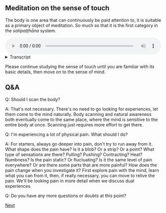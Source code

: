 
## Meditation on the sense of touch

The body is one area that can continuously be paid attention to, it is suitable as a primary object of meditation. So much so that it is the first category in the *satipaṭṭhāna* system.


<audio controls style="width: 100%; max-width: 600px;">
    <source src="assets/audio/6. Sense of Touch.mp3" type="audio/mpeg">
</audio>



<details>
<summary>Transcript</summary>

Let's spend a little time with the fifth sense, the sense of touch.

Bring your attention to the tactile field, this world of tangible sensations coming from nerve ending throughout your body, all the information coming through the body channel.

^^^ Straight away, notice how different the sense of touch is from the sense of taste. Feeling sensations is a totally different type of experience to tasting.

If you're sitting down, you can close your eyes. This will help to bring the bodily sensations into focus.

It doesn't matter so much what you're feeling, the important thing is to know, right now the experience is of 'feeling', 'sensations', 'body channel'. There is a somatic experience happening.

---
All the different sensations that you feel in your body are part of the field of touch.

Focus on the act of feeling, the fact of feeling sensations, this whole field of tactile experience.

---
Right now, physical sensations are happening. Give your full attention to the sense of touch.

---
It doesn't matter if the sensations are strong or subtle, pleasant or unpleasant, quickly disappearing or long-lasting, just keep being aware of them as sensations. This is a bodily experience.

---
When your mind wanders off into thought, come back to this ever present field of physical sensations.

---
Notice how active this domain of physical sensations is compared to smell or taste, how filled with continuous sensations the body is, there is always something happening somewhere in the body.

This is probably the most reliable meditation object, for beginners and advanced yogis alike, as there is always physical sensation to be felt. Perhaps this is the reason that the very first foundation of mindfulness is *kāyānupassanā*, following the experience of having a body. It is always available to be experienced.

---
Feeling the body is always available to awareness. If you're alive, you're breathing, which creates sensations. Gravity is always pushing the body towards the earth, creating sensations wherever the body is making contact with a surface beneath it. These two things are always directly tangible through the sense of touch.

---
There is always sensation to be experienced when the body comes into contact with any physical object, including itself. You just need to tune in to sensation, and it's always there.


---
Notice the sensations at all the points of contact, where one part of the body is touching another, or the body is touching some other physical object, your clothes, cushion, or the ground.

---
If you're sitting, notice where your hands or arms are touching the legs, where the butt is touching the cushion beneath it, where the legs are touching each other, where the feet are touching the ground. 

If you're walking, notice the sensation where your feet touch the ground.

---
If you are easily distracted, just mentally note to yourself, "feeling", "this is physical sensation", "touch", "body channel", or whatever language is useful to you. Noting or labelling can be very helpful in the beginning to anchor the mind to the current task.

---
Notice the types of objects in the field of touch—vibrating, throbbing, tingling, tickling, flowing, fluttering, itching, numbness, pinching, pulling, pushing, pricking, pulsating, rippling, radiating ... aching, paining, stabbing, stinging, soothing ... ^^^ heat, cold, dryness, wetness .... so many types of sensation, all just physical sensations, part of the field of touch, experience-able through the body channel.

---
Be very still for a moment. Stop moving entirely. Notice all the sensations that the body generates itself, without any movement.

---
Notice the range of the sense of touch. It is quite strictly limited to the body.

---
Notice how sensation are prominent in certain areas of the body, the face, eyes, cheeks, lips, and scalp, the hands, the chest, the stomach area, the buttocks, the legs. Are there other areas that you personally experience more sensations from?

---
Notice how sensations are difficult to discern or even absent in other parts of the body.

---
Notice how physical sensations come out of nowhere, occupy your attention, change, and disappear, replaced by the next sensation which grabs your attention.

---
There is a lot of change happening within physical sensation, this is very obvious from the beginning, and only increases with attention. You have very little control over these small, relentless changes in the body, which manifest as some sensation or another.

---
Notice how you like certain sensations, how you dislike certain sensations, how you are indifferent to certain sensations.

---
Keep coming back to this sense of touch, what it feels like to have a body, this entire field of body awareness.

---
Give these sensations your full attention. This is what's called keeping the body in mind.


</details>


Please continue studying the sense of touch until you are familiar with its basic details, then move on to the sense of mind.

## Q&A

Q: Should I scan the body?

A: That's not necessary. There's no need to go looking for experiences, let them come to the mind naturally. Body scanning and natural awareness both eventually come to the same place, where the mind is sensitive to the entire body at once. Scanning just requires more effort to get there.

Q: I'm experiencing a lot of physical pain. What should I do?

A: For starters, always go deeper into pain, don't try to run away from it. What shape does the pain have? Is it a blob? Or a strip? Or a point? What type of sensations are there? Pulling? Pushing? Contracting? Heat? Numbness? Is the pain static? Or fluctuating? Is it the same level of pain everywhere? Or are there some parts that are more painful? How does the pain change when you investigate it? First explore pain with the mind, learn what you can from it, then, if really necessary, you can move to relive the pain. We'll be looking pain in more detail when we discuss dual experiences.

Q: Do you have any more questions or doubts at this point?


<a href="1.7. Sense of Mind.html">Next</a>

